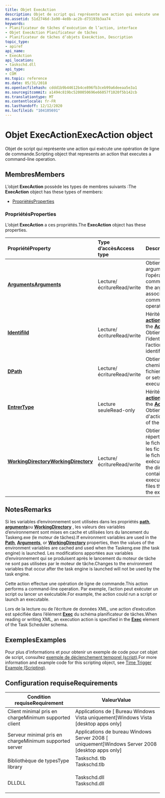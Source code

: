 ```yaml
---
title: Objet ExecAction
description: Objet de script qui représente une action qui exécute une opération de ligne de commande.
ms.assetid: 51d2746d-3a90-4e8b-ac2b-d73193b3aa74
keywords:
- Planificateur de tâches d’exécution de l’action, interface
- Objet ExecAction Planificateur de tâches
- Planificateur de tâches d’objets ExecAction, Description
topic_type:
- apiref
api_name:
- ExecAction
api_location:
- taskschd.dll
api_type:
- COM
ms.topic: reference
ms.date: 05/31/2018
ms.openlocfilehash: cddd1b9b44612b4ce896fb3ceb99a6deeaa5e3a1
ms.sourcegitcommit: a1494c819bc5200050696e66057f1020f5b142cb
ms.translationtype: MT
ms.contentlocale: fr-FR
ms.lasthandoff: 12/12/2020
ms.locfileid: "104105691"
---
```

# <a name="execaction-object"></a><span data-ttu-id="d1aa1-106">Objet ExecAction</span><span class="sxs-lookup"><span data-stu-id="d1aa1-106">ExecAction object</span></span>

<span data-ttu-id="d1aa1-107">Objet de script qui représente une action qui exécute une opération de ligne de commande.</span><span class="sxs-lookup"><span data-stu-id="d1aa1-107">Scripting object that represents an action that executes a command-line operation.</span></span>

## <a name="members"></a><span data-ttu-id="d1aa1-108">Membres</span><span class="sxs-lookup"><span data-stu-id="d1aa1-108">Members</span></span>

<span data-ttu-id="d1aa1-109">L’objet **ExecAction** possède les types de membres suivants :</span><span class="sxs-lookup"><span data-stu-id="d1aa1-109">The **ExecAction** object has these types of members:</span></span>

-   [<span data-ttu-id="d1aa1-110">Propriétés</span><span class="sxs-lookup"><span data-stu-id="d1aa1-110">Properties</span></span>](#properties)

### <a name="properties"></a><span data-ttu-id="d1aa1-111">Propriétés</span><span class="sxs-lookup"><span data-stu-id="d1aa1-111">Properties</span></span>

<span data-ttu-id="d1aa1-112">L’objet **ExecAction** a ces propriétés.</span><span class="sxs-lookup"><span data-stu-id="d1aa1-112">The **ExecAction** object has these properties.</span></span>



| <span data-ttu-id="d1aa1-113">Propriété</span><span class="sxs-lookup"><span data-stu-id="d1aa1-113">Property</span></span>                                                            | <span data-ttu-id="d1aa1-114">Type d’accès</span><span class="sxs-lookup"><span data-stu-id="d1aa1-114">Access type</span></span>           | <span data-ttu-id="d1aa1-115">Description</span><span class="sxs-lookup"><span data-stu-id="d1aa1-115">Description</span></span>                                                                                                                       |
|:--------------------------------------------------------------------|:----------------------|:----------------------------------------------------------------------------------------------------------------------------------|
| [<span data-ttu-id="d1aa1-116">**Arguments**</span><span class="sxs-lookup"><span data-stu-id="d1aa1-116">**Arguments**</span></span>](/windows/desktop/api/taskschd/nf-taskschd-iexecaction-get_arguments)<br/>               | <span data-ttu-id="d1aa1-117">Lecture/écriture</span><span class="sxs-lookup"><span data-stu-id="d1aa1-117">Read/write</span></span><br/> | <span data-ttu-id="d1aa1-118">Obtient ou définit les arguments associés à l’opération de ligne de commande.</span><span class="sxs-lookup"><span data-stu-id="d1aa1-118">Gets or sets the arguments associated with the command-line operation.</span></span><br/>                                                 |
| [<span data-ttu-id="d1aa1-119">**Identifi**</span><span class="sxs-lookup"><span data-stu-id="d1aa1-119">**Id**</span></span>](/windows/desktop/api/taskschd/nf-taskschd-iaction-get_id)<br/>                                 | <span data-ttu-id="d1aa1-120">Lecture/écriture</span><span class="sxs-lookup"><span data-stu-id="d1aa1-120">Read/write</span></span><br/> | <span data-ttu-id="d1aa1-121">Hérité de l’objet d' [**action**](action.md) .</span><span class="sxs-lookup"><span data-stu-id="d1aa1-121">Inherited from the [**Action**](action.md) object.</span></span> <span data-ttu-id="d1aa1-122">Obtient ou définit l’identificateur de l’action.</span><span class="sxs-lookup"><span data-stu-id="d1aa1-122">Gets or sets the identifier of the action.</span></span><br/>                         |
| [<span data-ttu-id="d1aa1-123">**D**</span><span class="sxs-lookup"><span data-stu-id="d1aa1-123">**Path**</span></span>](/windows/desktop/api/taskschd/nf-taskschd-iexecaction-get_path)<br/>                         | <span data-ttu-id="d1aa1-124">Lecture/écriture</span><span class="sxs-lookup"><span data-stu-id="d1aa1-124">Read/write</span></span><br/> | <span data-ttu-id="d1aa1-125">Obtient ou définit le chemin d’accès à un fichier exécutable.</span><span class="sxs-lookup"><span data-stu-id="d1aa1-125">Gets or sets the path to an executable file.</span></span><br/>                                                                           |
| [<span data-ttu-id="d1aa1-126">**Entrer**</span><span class="sxs-lookup"><span data-stu-id="d1aa1-126">**Type**</span></span>](/windows/desktop/api/taskschd/nf-taskschd-iaction-get_type)<br/>                             | <span data-ttu-id="d1aa1-127">Lecture seule</span><span class="sxs-lookup"><span data-stu-id="d1aa1-127">Read-only</span></span><br/>  | <span data-ttu-id="d1aa1-128">Hérité de l’objet d' [**action**](action.md) .</span><span class="sxs-lookup"><span data-stu-id="d1aa1-128">Inherited from the [**Action**](action.md) object.</span></span> <span data-ttu-id="d1aa1-129">Obtient le type d'action.</span><span class="sxs-lookup"><span data-stu-id="d1aa1-129">Gets the type of the action.</span></span><br/>                                       |
| [<span data-ttu-id="d1aa1-130">**WorkingDirectory**</span><span class="sxs-lookup"><span data-stu-id="d1aa1-130">**WorkingDirectory**</span></span>](/windows/desktop/api/taskschd/nf-taskschd-iexecaction-get_workingdirectory)<br/> | <span data-ttu-id="d1aa1-131">Lecture/écriture</span><span class="sxs-lookup"><span data-stu-id="d1aa1-131">Read/write</span></span><br/> | <span data-ttu-id="d1aa1-132">Obtient ou définit le répertoire qui contient le fichier exécutable ou les fichiers utilisés par le fichier exécutable.</span><span class="sxs-lookup"><span data-stu-id="d1aa1-132">Gets or sets the directory that contains either the executable file or the files that are used by the executable file.</span></span><br/> |



 

## <a name="remarks"></a><span data-ttu-id="d1aa1-133">Notes</span><span class="sxs-lookup"><span data-stu-id="d1aa1-133">Remarks</span></span>

<span data-ttu-id="d1aa1-134">Si les variables d’environnement sont utilisées dans les propriétés [**path**](/windows/desktop/api/taskschd/nf-taskschd-iexecaction-get_path), [**arguments**](/windows/desktop/api/taskschd/nf-taskschd-iexecaction-get_arguments)ou [**WorkingDirectory**](/windows/desktop/api/taskschd/nf-taskschd-iexecaction-get_workingdirectory) , les valeurs des variables d’environnement sont mises en cache et utilisées lors du lancement du Taskeng.exe (le moteur de tâches).</span><span class="sxs-lookup"><span data-stu-id="d1aa1-134">If environment variables are used in the [**Path**](/windows/desktop/api/taskschd/nf-taskschd-iexecaction-get_path), [**Arguments**](/windows/desktop/api/taskschd/nf-taskschd-iexecaction-get_arguments), or [**WorkingDirectory**](/windows/desktop/api/taskschd/nf-taskschd-iexecaction-get_workingdirectory) properties, then the values of the environment variables are cached and used when the Taskeng.exe (the task engine) is launched.</span></span> <span data-ttu-id="d1aa1-135">Les modifications apportées aux variables d’environnement qui se produisent après le lancement du moteur de tâche ne sont pas utilisées par le moteur de tâche.</span><span class="sxs-lookup"><span data-stu-id="d1aa1-135">Changes to the environment variables that occur after the task engine is launched will not be used by the task engine.</span></span>

<span data-ttu-id="d1aa1-136">Cette action effectue une opération de ligne de commande.</span><span class="sxs-lookup"><span data-stu-id="d1aa1-136">This action performs a command-line operation.</span></span> <span data-ttu-id="d1aa1-137">Par exemple, l’action peut exécuter un script ou lancer un exécutable.</span><span class="sxs-lookup"><span data-stu-id="d1aa1-137">For example, the action could run a script or launch an executable.</span></span>

<span data-ttu-id="d1aa1-138">Lors de la lecture ou de l’écriture de données XML, une action d’exécution est spécifiée dans l’élément [**Exec**](taskschedulerschema-exec-actiongroup-element.md) du schéma planificateur de tâches.</span><span class="sxs-lookup"><span data-stu-id="d1aa1-138">When reading or writing XML, an execution action is specified in the [**Exec**](taskschedulerschema-exec-actiongroup-element.md) element of the Task Scheduler schema.</span></span>

## <a name="examples"></a><span data-ttu-id="d1aa1-139">Exemples</span><span class="sxs-lookup"><span data-stu-id="d1aa1-139">Examples</span></span>

<span data-ttu-id="d1aa1-140">Pour plus d’informations et pour obtenir un exemple de code pour cet objet de script, consultez [exemple de déclenchement temporel (script)](time-trigger-example--scripting-.md).</span><span class="sxs-lookup"><span data-stu-id="d1aa1-140">For more information and example code for this scripting object, see [Time Trigger Example (Scripting)](time-trigger-example--scripting-.md).</span></span>

## <a name="requirements"></a><span data-ttu-id="d1aa1-141">Configuration requise</span><span class="sxs-lookup"><span data-stu-id="d1aa1-141">Requirements</span></span>



| <span data-ttu-id="d1aa1-142">Condition requise</span><span class="sxs-lookup"><span data-stu-id="d1aa1-142">Requirement</span></span> | <span data-ttu-id="d1aa1-143">Valeur</span><span class="sxs-lookup"><span data-stu-id="d1aa1-143">Value</span></span> |
|-------------------------------------|-----------------------------------------------------------------------------------------|
| <span data-ttu-id="d1aa1-144">Client minimal pris en charge</span><span class="sxs-lookup"><span data-stu-id="d1aa1-144">Minimum supported client</span></span><br/> | <span data-ttu-id="d1aa1-145">Applications de \[ Bureau Windows Vista uniquement\]</span><span class="sxs-lookup"><span data-stu-id="d1aa1-145">Windows Vista \[desktop apps only\]</span></span><br/>                                          |
| <span data-ttu-id="d1aa1-146">Serveur minimal pris en charge</span><span class="sxs-lookup"><span data-stu-id="d1aa1-146">Minimum supported server</span></span><br/> | <span data-ttu-id="d1aa1-147">Applications de bureau Windows Server 2008 \[ uniquement\]</span><span class="sxs-lookup"><span data-stu-id="d1aa1-147">Windows Server 2008 \[desktop apps only\]</span></span><br/>                                    |
| <span data-ttu-id="d1aa1-148">Bibliothèque de types</span><span class="sxs-lookup"><span data-stu-id="d1aa1-148">Type library</span></span><br/>             | <dl> <span data-ttu-id="d1aa1-149"><dt>Taskschd. tlb</dt></span><span class="sxs-lookup"><span data-stu-id="d1aa1-149"><dt>Taskschd.tlb</dt></span></span> </dl> |
| <span data-ttu-id="d1aa1-150">DLL</span><span class="sxs-lookup"><span data-stu-id="d1aa1-150">DLL</span></span><br/>                      | <dl> <span data-ttu-id="d1aa1-151"><dt>Taskschd.dll</dt></span><span class="sxs-lookup"><span data-stu-id="d1aa1-151"><dt>Taskschd.dll</dt></span></span> </dl> |



 

 





